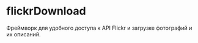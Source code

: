 flickrDownload
===
Фреймворк для удобного доступа к API Flickr и загрузке фотографий и их описаний.
